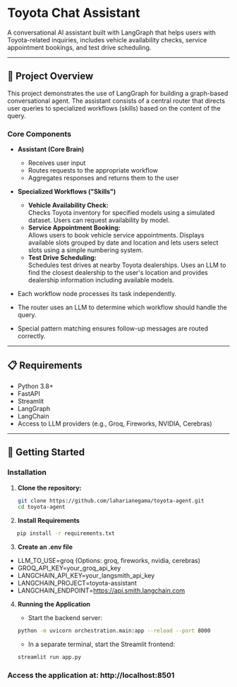 # Toyota Chat Assistant

A conversational AI assistant built with LangGraph that helps users with Toyota-related inquiries, includes vehicle availability checks, service appointment bookings, and test drive scheduling.

---

## 🚗 Project Overview

This project demonstrates the use of LangGraph for building a graph-based conversational agent. The assistant consists of a central router that directs user queries to specialized workflows (skills) based on the content of the query.

### Core Components

- **Assistant (Core Brain)**

  - Receives user input
  - Routes requests to the appropriate workflow
  - Aggregates responses and returns them to the user

- **Specialized Workflows ("Skills")**

  - **Vehicle Availability Check:**  
    Checks Toyota inventory for specified models using a simulated dataset. Users can request availability by model.
  - **Service Appointment Booking:**  
    Allows users to book vehicle service appointments. Displays available slots grouped by date and location and lets users select slots using a simple numbering system.
  - **Test Drive Scheduling:**  
    Schedules test drives at nearby Toyota dealerships. Uses an LLM to find the closest dealership to the user's location and provides dealership information including available models.

- Each workflow node processes its task independently.
- The router uses an LLM to determine which workflow should handle the query.
- Special pattern matching ensures follow-up messages are routed correctly.

---

## 📋 Requirements

- Python 3.8+
- FastAPI
- Streamlit
- LangGraph
- LangChain
- Access to LLM providers (e.g., Groq, Fireworks, NVIDIA, Cerebras)

---

## 🚀 Getting Started

### Installation

1. **Clone the repository:**

   ```bash
   git clone https://github.com/laharianegama/toyota-agent.git
   cd toyota-agent

   ```

2. **Install Requirements**

```bash
   pip install -r requirements.txt
```

3. **Create an .env file**

- LLM_TO_USE=groq (Options: groq, fireworks, nvidia, cerebras)
- GROQ_API_KEY=your_groq_api_key
- LANGCHAIN_API_KEY=your_langsmith_api_key
- LANGCHAIN_PROJECT=toyota-assistant
- LANGCHAIN_ENDPOINT=https://api.smith.langchain.com

4. **Running the Application**
    - Start the backend server:

    ```bash
    python -m uvicorn orchestration.main:app --reload --port 8000
     ```
    - In a separate terminal, start the Streamlit frontend:
      
    ```bash
    streamlit run app.py
     ```

### Access the application at: http://localhost:8501

